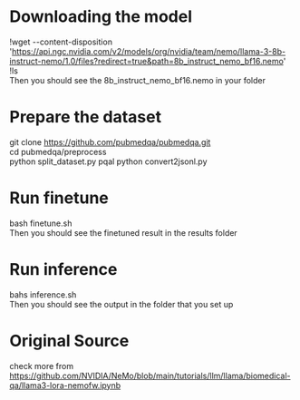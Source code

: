 # Downloading the model
!wget --content-disposition 'https://api.ngc.nvidia.com/v2/models/org/nvidia/team/nemo/llama-3-8b-instruct-nemo/1.0/files?redirect=true&path=8b_instruct_nemo_bf16.nemo' \
!ls \
Then you should see the 8b_instruct_nemo_bf16.nemo in your folder

# Prepare the dataset
git clone https://github.com/pubmedqa/pubmedqa.git \
cd pubmedqa/preprocess \
python split_dataset.py pqal
python convert2jsonl.py

# Run finetune
bash finetune.sh \
Then you should see the finetuned result in the results folder

# Run inference
bahs inference.sh \
Then you should see the output in the folder that you set up

# Original Source
check more from https://github.com/NVIDIA/NeMo/blob/main/tutorials/llm/llama/biomedical-qa/llama3-lora-nemofw.ipynb
